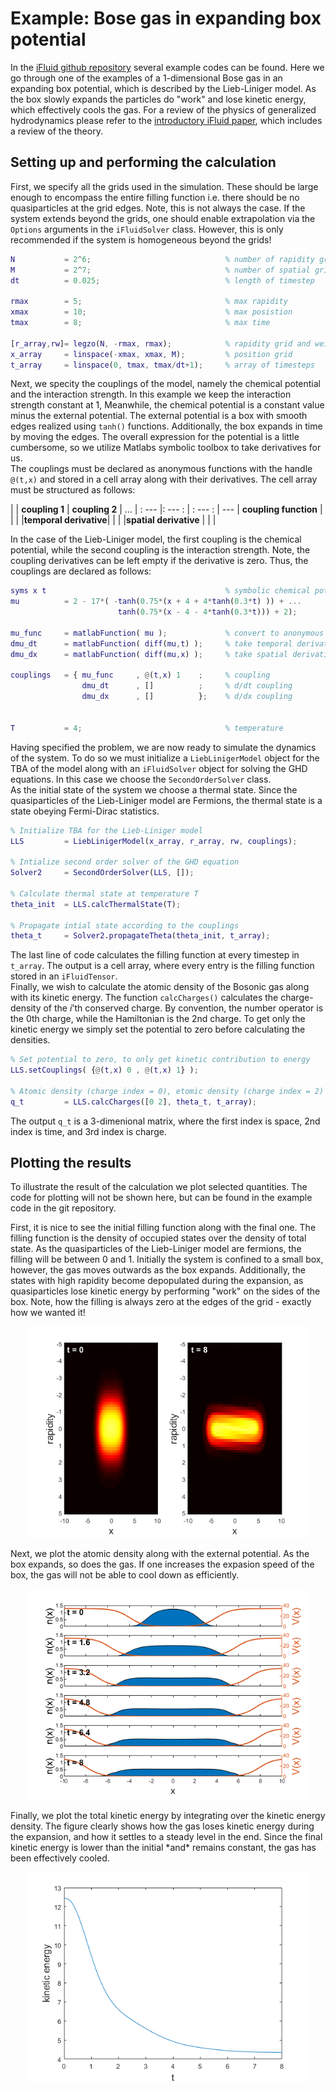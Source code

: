 # Example: Bose gas in expanding box potential

In the [iFluid github repository](https://github.com/integrableFluid/iFluidMatlab) several example codes can be found. Here we go through one of the examples of a 1-dimensional Bose gas in an expanding box potential, which is described by the Lieb-Liniger model. As the box slowly expands the particles do "work" and lose kinetic energy, which effectively cools the gas. For a review of the physics of generalized hydrodynamics please refer to the [introductory iFluid paper](https://www.scipost.org/SciPostPhys.8.3.041), which includes a review of the theory.  
    

## Setting up and performing the calculation

First, we specify all the grids used in the simulation. These should be large enough to encompass the entire filling function i.e. there should be no quasiparticles at the grid edges. Note, this is not always the case. If the system extends beyond the grids, one should enable extrapolation via the `Options` arguments in the `iFluidSolver` class. However, this is only recommended if the system is homogeneous beyond the grids!

```MATLAB
N           = 2^6;                              % number of rapidity gridpoints
M           = 2^7;                              % number of spatial gridpoints
dt          = 0.025;                            % length of timestep

rmax        = 5;                                % max rapidity
xmax        = 10;                               % max posistion
tmax        = 8;                                % max time

[r_array,rw]= legzo(N, -rmax, rmax);            % rapidity grid and weights
x_array     = linspace(-xmax, xmax, M);         % position grid
t_array     = linspace(0, tmax, tmax/dt+1);     % array of timesteps 
```

Next, we specity the couplings of the model, namely the chemical potential and the interaction strength. In this example we keep the interaction strength constant at 1, Meanwhile, the chemical potential is a constant value minus the external potential. The external potential is a box with smooth edges realized using `tanh()` functions. Additionally, the box expands in time by moving the edges. The overall expression for the potential is a little cumbersome, so we utilize Matlabs symbolic toolbox to take derivatives for us.  
The couplings must be declared as anonymous functions with the handle `@(t,x)` and stored in a cell array along with their derivatives. The cell array must be structured as follows:  

|                       | **coupling 1**  | **coupling 2**    | ...
| : ---                 |: --- :          | : --- :           | ---
| **coupling function** |                 |                   |
|**temporal derivative**|                 |                   |
|**spatial derivative** |                 |                   |

In the case of the Lieb-Liniger model, the first coupling is the chemical potential, while the second coupling is the interaction strength. Note, the coupling derivatives can be left empty if the derivative is zero. Thus, the couplings are declared as follows:
```MATLAB
syms x t                                        % symbolic chemical potential
mu          = 2 - 17*( -tanh(0.75*(x + 4 + 4*tanh(0.3*t) )) + ...
                        tanh(0.75*(x - 4 - 4*tanh(0.3*t))) + 2);

mu_func     = matlabFunction( mu );             % convert to anonymous function
dmu_dt      = matlabFunction( diff(mu,t) );     % take temporal derivative
dmu_dx      = matlabFunction( diff(mu,x) );     % take spatial derivative

couplings   = { mu_func     , @(t,x) 1    ;     % coupling    
                dmu_dt      , []          ;     % d/dt coupling  
                dmu_dx      , []          };    % d/dx coupling
            

T           = 4;                                % temperature
```
Having specified the problem, we are now ready to simulate the dynamics of the system. To do so we must initialize a `LiebLinigerModel` object for the TBA of the model along with an `iFluidSolver` object for solving the GHD equations. In this case we choose the `SecondOrderSolver` class.  
As the initial state of the system we choose a thermal state. Since the quasiparticles of the Lieb-Liniger model are Fermions, the thermal state is a state obeying Fermi-Dirac statistics.
```MATLAB
% Initialize TBA for the Lieb-Liniger model
LLS         = LiebLinigerModel(x_array, r_array, rw, couplings);

% Intialize second order solver of the GHD equation
Solver2     = SecondOrderSolver(LLS, []); 

% Calculate thermal state at temperature T
theta_init  = LLS.calcThermalState(T);

% Propagate intial state according to the couplings
theta_t     = Solver2.propagateTheta(theta_init, t_array);
```
The last line of code calculates the filling function at every timestep in `t_array`. The output is a cell array, where every entry is the filling function stored in an `iFluidTensor`.  
Finally, we wish to calculate the atomic density of the Bosonic gas along with its kinetic energy. The function `calcCharges()` calculates the charge-density of the *i*'th conserved charge. By convention, the number operator is the 0th charge, while the Hamiltonian is the 2nd charge. To get only the kinetic energy we simply set the potential to zero before calculating the densities.
```MATLAB
% Set potential to zero, to only get kinetic contribution to energy
LLS.setCouplings( {@(t,x) 0 , @(t,x) 1} );

% Atomic density (charge index = 0), etomic density (charge index = 2)
q_t         = LLS.calcCharges([0 2], theta_t, t_array);
```
The output `q_t` is a 3-dimenional matrix, where the first index is space, 2nd index is time, and 3rd index is charge.  

## Plotting the results
To illustrate the result of the calculation we plot selected quantities. The code for plotting will not be shown here, but can be found in the example code in the git repository.  

First, it is nice to see the initial filling function along with the final one. The filling function is the density of occupied states over the density of total state. As the quasiparticles of the Lieb-Liniger model are fermions, the filling will be between 0 and 1. Initially the system is confined to a small box, however, the gas moves outwards as the box expands. Additionally, the states with high rapidity become depopulated during the expansion, as quasiparticles lose kinetic energy by performing "work" on the sides of the box. Note, how the filling is always zero at the edges of the grid - exactly how we wanted it!
<p align="center">
    <img src="img/FillingFunction.png" alt="FillingFunction" width="450"/>
</p>
Next, we plot the atomic density along with the external potential. As the box expands, so does the gas. If one increases the expasion speed of the box, the gas will not be able to cool down as efficiently.
<p align="center">
    <img src="img/DensityProfile.png" alt="DensityProfile" width="450"/>
</p>
Finally, we plot the total kinetic energy by integrating over the kinetic energy density. The figure clearly shows how the gas loses kinetic energy during the expansion, and how it settles to a steady level in the end. Since the final kinetic energy is lower than the initial *and* remains constant, the gas has been effectively cooled.
<p align="center">
    <img src="img/KineticEnergy.png" alt="KineticEnergy" width="450"/>
</p>